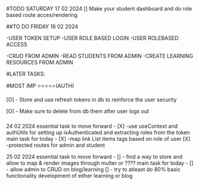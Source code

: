 #TODO SATURDAY 17 02 2024
[] Make your student dashboard and do role based route acces/rendering

##TO DO FRIDAY 16 02 2024

-USER TOKEN SETUP
-USER ROLE BASED LOGIN
-USER ROLEBASED ACCESS

-CRUD FROM ADMIN
-READ STUDENTS FROM ADMIN
-CREATE LEARNING RESOURCES FROM ADMIN

#LATER TASKS:

#MOST IMP ⭐⭐⭐⭐⭐(AUTH)

[O] - Store and use refresh tokens in db to reinforce the user security

[O] - Make sure to delete from db them after user logs out

#####

24 02 2024
essential task to move forward -
[X] -use useContext and authUtils for setting up isAuthenticated and extracting roles from the token
main task for today -
[X] -map link List items tags based on role of user
[X] -protected routes for admin and student

25 02 2024
essential task to move forward -
[] - find a way to store and allow to map & render images through multer or ????
main task for today -
[] - allow admin to CRUD on blog/learning
[] - try to atleast do 80% basic functionality development of either learning or blog
